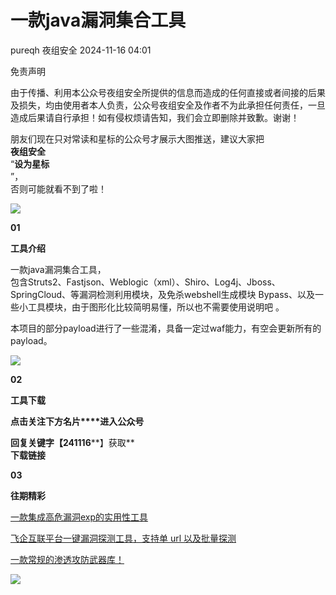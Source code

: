 #  一款java漏洞集合工具   
pureqh  夜组安全   2024-11-16 04:01  
  
免责声明  
  
由于传播、利用本公众号夜组安全所提供的信息而造成的任何直接或者间接的后果及损失，均由使用者本人负责，公众号夜组安全及作者不为此承担任何责任，一旦造成后果请自行承担！如有侵权烦请告知，我们会立即删除并致歉。谢谢！  
  
朋友们现在只对常读和星标的公众号才展示大图推送，建议大家把  
**夜组安全**  
“**设为星标**  
”，  
否则可能就看不到了啦！  
  
![](https://mmbiz.qpic.cn/sz_mmbiz_png/icZ1W9s2Jp2Xvvlzc5lra8XdgLYGCfX5ooaMiaUJy4vKvStTngQp4122jauXltltcCuYib5WBBdaXu5dh91dGvibyQ/640?wx_fmt=other&from=appmsg&tp=webp&wxfrom=5&wx_lazy=1&wx_co=1 "")  
  
  
**01**  
  
**工具介绍**  
  
一款java漏洞集合工具，  
包含Struts2、Fastjson、Weblogic（xml）、Shiro、Log4j、Jboss、SpringCloud、等漏洞检测利用模块，及免杀webshell生成模块 Bypass、以及一些小工具模块，由于图形化比较简明易懂，所以也不需要使用说明吧 。  
  
  
本项目的部分payload进行了一些混淆，具备一定过waf能力，有空会更新所有的payload。  
  
![](https://mmbiz.qpic.cn/sz_mmbiz_png/icZ1W9s2Jp2XRr1WGB0jCkb7yoWJg7YRduYcPfnYCUibDdmkyMg3dou0VdZ5PrSwY5eJXp0MKT1ebawcmagF3ySg/640?wx_fmt=png "")  
  
  
**02**  
  
**工具下载**  
  
**点击关注下方名片****进入公众号**  
  
**回复关键字【241116****】获取**  
**下载链接**  
  
  
**03**  
  
**往期精彩**  
  
[ 一款集成高危漏洞exp的实用性工具 ](http://mp.weixin.qq.com/s?__biz=Mzk0ODM0NDIxNQ==&mid=2247492694&idx=1&sn=593e032dc17a72a4ca4250d4a3f210f1&chksm=c36ba0aef41c29b832e8f14aafe90179de166338058ad1d6096d5b9f956e771a308d9824db65&scene=21#wechat_redirect)  

						  
  
  
[ 飞企互联平台一键漏洞探测工具，支持单 url 以及批量探测 ](http://mp.weixin.qq.com/s?__biz=Mzk0ODM0NDIxNQ==&mid=2247492693&idx=1&sn=8851d74c488cd340383f0ee3e81e6b10&chksm=c36ba0adf41c29bbc7c735e4e1d186c6f0803f60c81337816df768810e0f3ac9251155ff9ab5&scene=21#wechat_redirect)  

						  
  
  
[ 一款常规的渗透攻防武器库！ ](http://mp.weixin.qq.com/s?__biz=Mzk0ODM0NDIxNQ==&mid=2247492676&idx=1&sn=aa23e6c95b94fd25c4421d89147eb170&chksm=c36ba0bcf41c29aa7a9e655bc743e19d0c2397e61779c49bf10a40c73cfc4bfc2c0b9c6767ef&scene=21#wechat_redirect)  

						  
  
![](https://mmbiz.qpic.cn/mmbiz_png/OAmMqjhMehrtxRQaYnbrvafmXHe0AwWLr2mdZxcg9wia7gVTfBbpfT6kR2xkjzsZ6bTTu5YCbytuoshPcddfsNg/640?wx_fmt=png&wxfrom=5&wx_lazy=1&wx_co=1&random=0.8399406679299557 "")  
  
